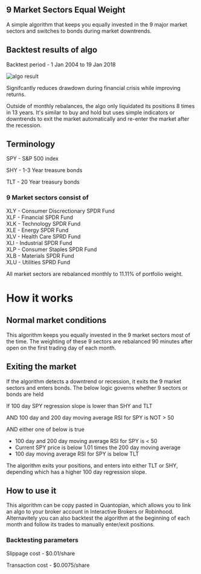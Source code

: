## 9 Market Sectors Equal Weight
A simple algorithm that keeps you equally invested in the 9 major market sectors and switches to bonds during market downtrends.

## Backtest results of algo
Backtest period - 1 Jan 2004 to 19 Jan 2018

![algo result](https://user-images.githubusercontent.com/24837709/35205429-1c4fb44a-ff70-11e7-8e9e-06d97a1011b8.png)

Signifcantly reduces drawdown during financial crisis while improving returns.

Outside of monthly rebalances, the algo only liquidated its positions 8 times in 13 years. It's similar to buy and hold but uses simple indicators or downtrends to exit the market automatically and re-enter the market after the recession.



## Terminology
SPY - S&P 500 index

SHY - 1-3 Year treasure bonds

TLT - 20 Year treasury bonds

### 9 Market sectors consist of 

XLY - Consumer Discrectionary SPDR Fund   
XLF -  Financial SPDR Fund  
XLK - Technology SPDR Fund  
XLE - Energy SPDR Fund  
XLV - Health Care SPRD Fund  
XLI - Industrial SPDR Fund  
XLP - Consumer Staples SPDR Fund   
XLB - Materials SPDR Fund  
XLU - Utilities SPRD Fund

All market sectors are rebalanced monthly to 11.11% of portfolio weight.


# How it works

## Normal market conditions
This algorithm keeps you equally invested in the 9 market sectors most of the time. The weighting of these 9 sectors are rebalanced 90 minutes after open on the first trading day of each month. 

## Exiting the market
If the algorithm detects a downtrend or recession, it exits the 9 market sectors and enters bonds. The below logic governs whether 9 sectors or bonds are held

If 100 day SPY regression slope is lower than SHY and TLT 

AND 100 day and 200 day moving average RSI for SPY is NOT > 50

AND either one of below is true
- 100 day and 200 day moving average RSI for SPY is < 50
- Current SPY price is below 1.01 times the 200 day moving average
- 100 day moving average RSI for SPY is below TLT

The algorithm exits your positions, and enters into either TLT or SHY, depending which has a higher 100 day regression slope.


## How to use it
This algorithm can be copy pasted in Quantopian, which allows you to link an algo to your broker account in Interactive Brokers or Robinhood. Alternavitely you can also backtest the algorithm at the beginning of each month and follow its trades to manually enter/exit positions.


### Backtesting parameters

Slippage cost - $0.01/share

Transaction cost - $0.0075/share
